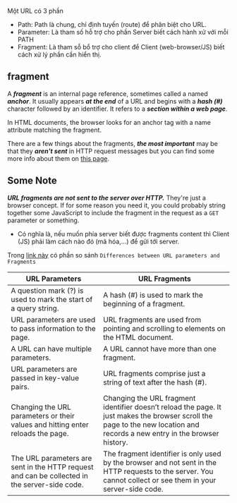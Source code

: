 Một URL có 3 phần
- Path: Path là chung, chỉ định tuyến (route) để phân biệt cho URL.
- Parameter: Là tham số hỗ trợ cho phần Server biết cách hành xử với mỗi PATH
- Fragment: Là tham sỗ bổ trợ cho client để Client (web-browser/JS) biết cách xử lý phần cần hiển thị.

## fragment
A ***fragment*** is an internal page reference, sometimes called a named ***anchor***. It usually appears ***at the end*** of a URL and begins with a ***hash (#)*** character followed by an identifier. It refers to a ***section within a web page***.

In HTML documents, the browser looks for an anchor tag with a name attribute matching the fragment.


There are a few things about the fragments, ***the most important*** may be that they ***aren't sent*** in HTTP request messages but you can find some more info about them on [this page](https://blog.httpwatch.com/2011/03/01/6-things-you-should-know-about-fragment-urls/).

## Some Note

***URL fragments are not sent to the server over HTTP.*** They're just a browser concept.
If for some reason you need it, you could probably string together some JavaScript to include the fragment in the request as a `GET` parameter or something.
- Có nghĩa là, nếu muốn phía server biết được fragments content thì Client (JS) phải làm cách nào đó (mã hóa,...) để gửi tới server.

Trong [link này](https://www.webdevsplanet.com/post/url-parameters-vs-fragments) có phần so sánh `Differences between URL parameters and Fragments`

<table class="table table-striped table-bordered" width="100%"><thead><tr><th>URL Parameters</th><th>URL Fragments</th></tr></thead><tbody><tr><td>A question mark (?) is used to mark the start of a query string.</td><td>A hash (#) is used to mark the beginning of a fragment.</td></tr><tr><td>URL parameters are used to pass information to the page.</td><td>URL fragments are used from pointing and scrolling to elements on the HTML document.</td></tr><tr><td>A URL can have multiple parameters.</td><td>A URL cannot have more than one fragment.</td></tr><tr><td>URL parameters are passed in key-value pairs.</td><td>URL fragments comprise just a string of text after the hash (#).</td></tr><tr><td>Changing the URL parameters or their values and hitting enter reloads the page.</td><td>Changing the URL fragment identifier doesn’t reload the page. It just makes the browser scroll the page to the new location and records a new entry in the browser history.</td></tr><tr><td>The URL parameters are sent in the HTTP request and can be collected in the server-side code.</td><td>The fragment identifier is only used by the browser and not sent in the HTTP requests to the server. You cannot collect or see them in your server-side code.</td></tr></tbody></table>
